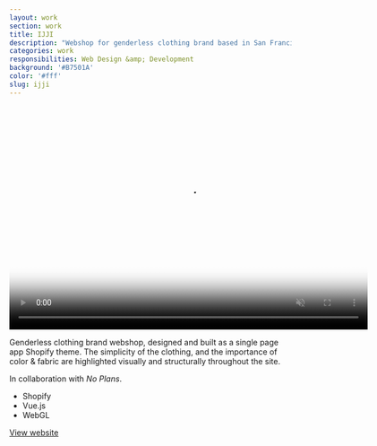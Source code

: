 ```yaml
---
layout: work
section: work
title: IJJI
description: "Webshop for genderless clothing brand based in San Francisco"
categories: work
responsibilities: Web Design &amp; Development
background: '#B7501A'
color: '#fff'
slug: ijji
---
```


<div>
  <video loop muted playsinline id="{{ page.slug }}" class="browser_img" title="{{ page.title }}" poster="{{ site.root }}/work/videos/ijji.jpg"
    preload="auto" width="640" height="400" data-setup="{}">
    <source src="{{ site.root }}/work/videos/ijji.mp4#t=0.1" type='video/mp4'>
  </video>
</div>

<p>
  Genderless clothing brand webshop, designed and built as a single page app Shopify theme. The simplicity of the clothing, and the importance of color &amp; fabric are highlighted visually and structurally throughout the site.
</p>
<p>
In collaboration with <em>No Plans</em>.
</p>

<ul class="tags">
  <li>Shopify</li>
  <li>Vue.js</li>
  <li>WebGL</li>
</ul>

<a href="https://ijji.co/" class="button" rel="external">View website</a>
